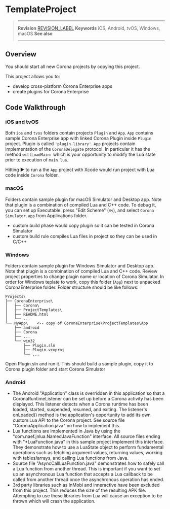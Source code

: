 # TemplateProject

> --------------------- ------------------------------------------------------------------------------------------
> __Revision__          [REVISION_LABEL](REVISION_URL)
> __Keywords__          iOS, Android, tvOS, Windows, macOS
> __See also__          
> --------------------- ------------------------------------------------------------------------------------------

## Overview

You should start all new Corona projects by copying this project.

This project allows you to:

* develop cross-platform Corona Enterprise apps
* create plugins for Corona Enterprise

## Code Walkthrough

### iOS and tvOS

Both `ios` and `tvos` folders contain projects `Plugin` and `App`. `App` contains sample Corona Enterprise app with linked Corona Plugin inside `Plugin` project. Plugin is called `'plugin.library'`. `App` projects contain implementation of the `CoronaDelegate` protocol. In particular it has the method `willLoadMain:` which is your opportunity to modify the Lua state prior to execution of `main.lua`.

Hitting ▶ to run a the `App` project with Xcode would run project with Lua code inside `Corona` folder.

### macOS

Folders contain sample plugin for macOS Simulator and Desktop app. Note that plugin is a combination of compiled Lua and C++ code. To debug it, you can set up Executable: press "Edit Scheme" (`⌘<`), and select `Corona Simulator.app` from Applications folder.

* custom build phase would copy plugin so it can be tested in Corona Simulator
* custom build rule compiles Lua files in project so they can be used in C/C++

### Windows

Folders contain sample plugin for Windows Simulator and Desktop app. Note that plugin is a combination of compiled Lua and C++ code. Review project properties to change plugin name or location of Corona Simulator.
In order for Windows teplate to work, copy this folder (`App`) next to unpacked CoronaEnterprise folder. Folder structure should be like follows:

```
Projects\
├── CoronaEnterprise\
│   ├── Corona\
│   ├── ProjectTemplates\
│   ├── README.html
│   └── ...
└── MyApp\    <-- copy of CoronaEnterprise\ProjectTemplates\App
    ├── android
    ├── Corona
    ├── ...
    └── win32
        ├── Plugin.sln
        ├── Plugin.vcxproj
        └── ...
```

Open Plugin.sln and run it. This should build a sample plugin, copy it to Corona plugin folder and start Corona Simulator

### Android

* The Android "Application" class is overridden in this application so that a CoronaRuntimeListener can be set up before a Corona activity has been displayed.  This listener detects when a Corona runtime has been loaded, started, suspended, resumed, and exiting.  The listener's onLoaded() method is the application's opportunity to add its own custom Lua API to the Corona project.  See source file "CoronaApplication.java" on how to implement this.
* Lua functions are implemented in Java by using the "com.naef.jnlua.NamedJavaFunction" interface.  All source files ending with "*LuaFunction.java" in this sample project implement this interface.  They demonstrate how to use a LuaState object to perform fundamental operations such as fetching argument values, returning values, working with tables/arrays, and calling Lua functions from Java.
* Source file "AsyncCallLuaFunction.java" demonstrates how to safely call a Lua function from another thread.  This is important if you want to set up an asynchronous Lua function that accepts a Lua callback to be called from another thread once the asynchronous operation has ended.
* 3rd party libraries such as InMobi and inneractive have been excluded from this project.  This reduces the size of the resulting APK file.  Attempting to use these libraries from Lua will cause an exception to be thrown which will crash the application.
